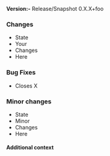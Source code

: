 **Version:-** Release/Snapshot 0.X.X+foo

### Changes
* State
* Your
* Changes
* Here

### Bug Fixes
* Closes X

### Minor changes
* State
* Minor
* Changes
* Here

#### Additional context
